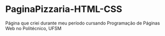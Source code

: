 # PaginaPizzaria-HTML-CSS
Página que criei durante meu período cursando Programação de Páginas Web no Politécnico, UFSM
